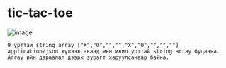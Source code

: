 # tic-tac-toe

![image](https://user-images.githubusercontent.com/6282667/133952829-4c3caf33-9962-4f97-977d-46198e1378a0.png)

```
9 урттай string array ["X","O","","","X","O","","",""]  application/json хүлээж аваад мөн ижил урттай string array буцаана. Array ийн дараалал дээрх зурагт харуулсанаар байна.
```
